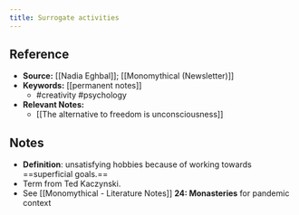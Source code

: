 ```yaml
---
title: Surrogate activities
---
```

## Reference
- **Source:** [[Nadia Eghbal]]; [[Monomythical (Newsletter)]]
- **Keywords:** [[permanent notes]]
	- #creativity #psychology
- **Relevant Notes:**
	- [[The alternative to freedom is unconsciousness]]
## Notes
-  **Definition**: unsatisfying hobbies because of working towards ==superficial goals.== 
-  Term from Ted Kaczynski.
-  See [[Monomythical - Literature Notes]] **24: Monasteries** for pandemic context